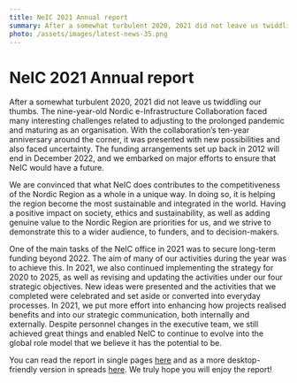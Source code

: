 ```yaml
---
title: NeIC 2021 Annual report
summary: After a somewhat turbulent 2020, 2021 did not leave us twiddling our thumbs. Instead of simply adjusting to the changes last year brought about, we did our best to leverage our potential. You can now read about NeIC's projects’ achievements, events, strategy implementation, accounts and much more in the 2021 annual report. 
photo: /assets/images/latest-news-35.png
---
```


NeIC 2021 Annual report
===========================

After a somewhat turbulent 2020, 2021 did not leave us twiddling our thumbs. The nine-year-old Nordic e-Infrastructure Collaboration faced many interesting challenges related to adjusting to the prolonged pandemic and maturing as an organisation. With the collaboration’s ten-year anniversary around the corner, it was presented with new possibilities and also faced uncertainty. The funding arrangements set up back in 2012 will end in December 2022, and we embarked on major efforts to ensure that NeIC would have a future.

We are convinced that what NeIC does contributes to the competitiveness of the Nordic Region as a whole in a unique way. In doing so, it is helping the region become the most sustainable and integrated in the world. Having a positive impact on society, ethics and sustainability, as well as adding genuine value to the Nordic Region are priorities for us, and we strive to demonstrate this to a wider audience, to funders, and to decision-makers.

One of the main tasks of the NeIC office in 2021 was to secure long-term funding beyond 2022. The aim of many of our activities during the year was to achieve this. In 2021, we also continued implementing the strategy for 2020 to 2025, as well as revising and updating the activities under our four strategic objectives. New ideas were presented and the activities that we completed were celebrated and set aside or converted into everyday processes. In 2021, we put more effort into enhancing how projects realised benefits and into our strategic communication, both internally and externally. Despite personnel changes in the executive team, we still achieved great things and enabled NeIC to continue to evolve into the global role model that we believe it has the potential to be.

You can read the report in single pages [here](https://wiki.neic.no/w/ext/img_auth.php/c/c7/Annual_Report_2021_single.pdf) and as a more desktop-friendly version in spreads [here](https://wiki.neic.no/w/ext/img_auth.php/9/9a/Annual_Report_2021_spreads.pdf). We truly hope you will enjoy the report!
